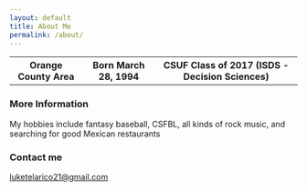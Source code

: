 ```yaml
---
layout: default
title: About Me
permalink: /about/
---
```


<table>
    <tr>
     <th>Orange County Area</th>
     <th>Born March 28, 1994</th>
     <th>CSUF Class of 2017 (ISDS - Decision Sciences)</th>
    </tr>
   </table>

### More Information

My hobbies include fantasy baseball, CSFBL, all kinds of rock music, and searching for good Mexican restaurants

### Contact me

[luketelarico21@gmail.com](mailto:luketelarico21@gmail.com)
